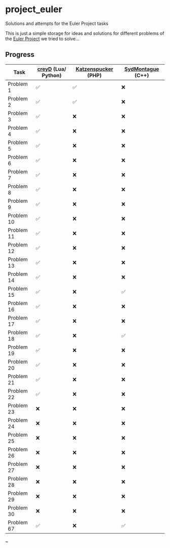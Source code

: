 # project_euler
Solutions and attempts for the Euler Project tasks

This is just a simple storage for ideas and solutions for different problems of the [Euler Project](https://projecteuler.net/) we tried to solve...

## Progress

Task | [creyD](https://github.com/creyD) (Lua/ Python) | [Katzenspucker](https://github.com/Katzenspucker) (PHP) | [SydMontague](https://github.com/sydmontague) (C++)
------------ | ------------- | ------------- | -------------
Problem 1 | :white_check_mark: | :white_check_mark: | :x:
Problem 2 | :white_check_mark: | :white_check_mark: | :x:
Problem 3 | :white_check_mark: | :x: | :x:
Problem 4 | :white_check_mark: | :x: | :x:
Problem 5 | :white_check_mark: | :x: | :x:
Problem 6 | :white_check_mark: | :x: | :x:
Problem 7 | :white_check_mark: | :x: | :x:
Problem 8 | :white_check_mark: | :x: | :x:
Problem 9 | :white_check_mark: | :x: | :x:
Problem 10 | :white_check_mark: | :x: | :x:
Problem 11 | :white_check_mark: | :x: | :x:
Problem 12 | :white_check_mark: | :x: | :x:
Problem 13 | :white_check_mark: | :x: | :x:
Problem 14 | :white_check_mark: | :x: | :x:
Problem 15 | :white_check_mark: | :x: | :white_check_mark:
Problem 16 | :white_check_mark: | :x: | :x:
Problem 17 | :white_check_mark: | :x: | :x:
Problem 18 | :white_check_mark: | :x: | :white_check_mark:
Problem 19 | :white_check_mark: | :x: | :x:
Problem 20 | :white_check_mark: | :x: | :x:
Problem 21 | :white_check_mark: | :x: | :x:
Problem 22 | :white_check_mark: | :x: | :x:
Problem 23 | :x: | :x: | :x:
Problem 24 | :x: | :x: | :x:
Problem 25 | :x: | :x: | :x:
Problem 26 | :x: | :x: | :x:
Problem 27 | :x: | :x: | :x:
Problem 28 | :x: | :x: | :x:
Problem 29 | :x: | :x: | :x:
Problem 30 | :x: | :x: | :x:
Problem 67 | :white_check_mark: | :x: | :white_check_mark:

~
